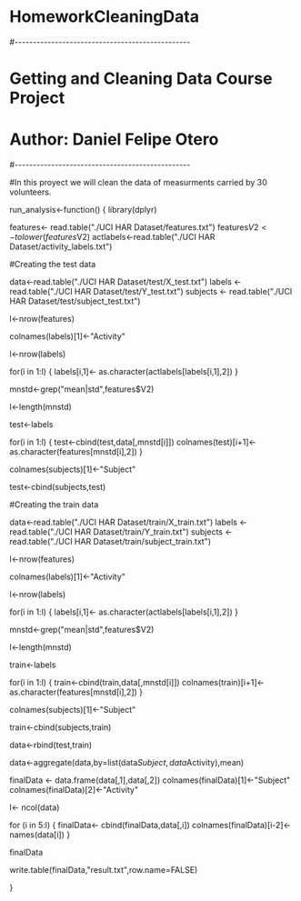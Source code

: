 # HomeworkCleaningData
#------------------------------------------------
# Getting and Cleaning Data Course Project
#
# Author: Daniel Felipe Otero
#------------------------------------------------


#In this proyect we will clean the data of measurments carried by 30 volunteers.

run_analysis<-function()
{
  library(dplyr)
  
  features<- read.table("./UCI HAR Dataset/features.txt")
  features$V2<- tolower(features$V2)
  actlabels<-read.table("./UCI HAR Dataset/activity_labels.txt")
  
  #Creating the test data
  
  data<-read.table("./UCI HAR Dataset/test/X_test.txt")
  labels <- read.table("./UCI HAR Dataset/test/Y_test.txt")
  subjects <- read.table("./UCI HAR Dataset/test/subject_test.txt")
  
  l<-nrow(features)
  
  colnames(labels)[1]<-"Activity"
  
  l<-nrow(labels)
  
  for(i in 1:l)
  {
    labels[i,1]<- as.character(actlabels[labels[i,1],2])
  }
  
  mnstd<-grep("mean|std",features$V2)
  
  l<-length(mnstd)
  
  test<-labels
  
  for(i in 1:l)
  {
    test<-cbind(test,data[,mnstd[i]])
    colnames(test)[i+1]<-as.character(features[mnstd[i],2])
  }
  
  colnames(subjects)[1]<-"Subject"
  
  test<-cbind(subjects,test)
  
  #Creating the train data
  
  data<-read.table("./UCI HAR Dataset/train/X_train.txt")
  labels <- read.table("./UCI HAR Dataset/train/Y_train.txt")
  subjects <- read.table("./UCI HAR Dataset/train/subject_train.txt")
  
  l<-nrow(features)
  
  colnames(labels)[1]<-"Activity"
  
  l<-nrow(labels)
  
  for(i in 1:l)
  {
    labels[i,1]<- as.character(actlabels[labels[i,1],2])
  }
  
  mnstd<-grep("mean|std",features$V2)
  
  l<-length(mnstd)
  
  train<-labels
  
  for(i in 1:l)
  {
    train<-cbind(train,data[,mnstd[i]])
    colnames(train)[i+1]<-as.character(features[mnstd[i],2])
  }
  
  colnames(subjects)[1]<-"Subject"
  
  train<-cbind(subjects,train)
  
  data<-rbind(test,train)
 
  data<-aggregate(data,by=list(data$Subject,data$Activity),mean)
  
  finalData <- data.frame(data[,1],data[,2])
  colnames(finalData)[1]<-"Subject"
  colnames(finalData)[2]<-"Activity"
  
  l<- ncol(data)
  
  for (i in 5:l)
  {
    finalData<- cbind(finalData,data[,i])
    colnames(finalData)[i-2]<-names(data[i])
  }
  
  finalData
  
  write.table(finalData,"result.txt",row.name=FALSE)
  
}

